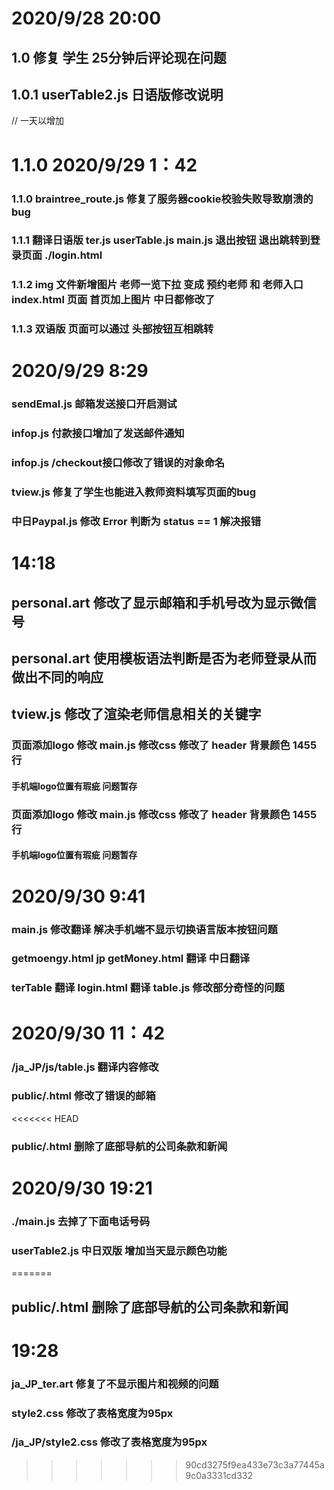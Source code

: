 # 2020/9/28 20:00 
## 1.0 修复 学生 25分钟后评论现在问题  
## 1.0.1 userTable2.js 日语版修改说明 

// 一天以增加
# 1.1.0 2020/9/29 1：42
### 1.1.0  braintree_route.js  修复了服务器cookie校验失败导致崩溃的bug 
### 1.1.1 翻译日语版  ter.js userTable.js   main.js 退出按钮 退出跳转到登录页面 ./login.html  
### 1.1.2 img 文件新增图片   老师一览下拉 变成 预约老师 和 老师入口   index.html 页面 首页加上图片  中日都修改了
### 1.1.3  双语版 页面可以通过 头部按钮互相跳转 


# 2020/9/29 8:29
### sendEmal.js 邮箱发送接口开启测试
### infop.js    付款接口增加了发送邮件通知
### infop.js    /checkout接口修改了错误的对象命名
### tview.js    修复了学生也能进入教师资料填写页面的bug
### 中日Paypal.js 修改 Error 判断为 status == 1   解决报错

#           14:18
## personal.art  修改了显示邮箱和手机号改为显示微信号 
## personal.art  使用模板语法判断是否为老师登录从而做出不同的响应
## tview.js      修改了渲染老师信息相关的关键字

###  页面添加logo 修改 main.js  修改css  修改了 header 背景颜色 1455行  
#### <strong>手机端logo位置有瑕疵 问题暂存</strong>
###  页面添加logo 修改 main.js  修改css  修改了 header 背景颜色 1455行  
#### <strong>手机端logo位置有瑕疵 问题暂存</strong>


# 2020/9/30 9:41
### main.js 修改翻译  解决手机端不显示切换语言版本按钮问题   
###   getmoengy.html jp getMoney.html 翻译  中日翻译
###   terTable 翻译   login.html 翻译  table.js 修改部分奇怪的问题



# 2020/9/30 11：42
### /ja_JP/js/table.js 翻译内容修改
### public/.html       修改了错误的邮箱
<<<<<<< HEAD
### public/.html       删除了底部导航的公司条款和新闻

# 2020/9/30 19:21 
### ./main.js 去掉了下面电话号码 
### userTable2.js  中日双版 增加当天显示颜色功能     
=======
##  public/.html       删除了底部导航的公司条款和新闻

#             19:28
### ja_JP_ter.art      修复了不显示图片和视频的问题
### style2.css         修改了表格宽度为95px
### /ja_JP/style2.css  修改了表格宽度为95px
>>>>>>> 90cd3275f9ea433e73c3a77445a9c0a3331cd332
